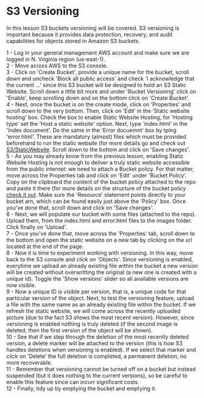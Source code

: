 # S3 Versioning

In this lesson S3 buckets versioning will be covered. 
S3 versioning is important because it provides data protection, recovery, and audit capabilities for objects stored in Amazon S3 buckets.<br/>

1 - Log in your general management AWS account and make sure we are logged in N. Virginia region (us-east-1). <br/>
2 - Move across AWS to the S3 console.<br/>
3 - Click on 'Create Bucket', provide a unique name for the bucket, scroll down and uncheck 'Block all public access' and check 'I acknowledge that the current ...' since this S3 bucket will be designed to hold an S3 Static Website. Scroll down a little bit more and under 'Bucket Versioning' click on 'Enable', keep scrolling down and on the bottom click on 'Create Bucket'.<br/>
4 - Next, once the bucket is on the create mode, click on 'Properties' and scroll down to the very bottom. Then, click on 'Edit' in the 'Static website hosting' box. Check the box to enable Static Website Hosting, for 'Hosting type' set the 'Host a static website' option. Next, type 'index.html' in the 'Index document'. Do the same in the 'Error docuemnt' box by tping 'error.html'. These are mandatory (almost) files which must be provided beforehand to run the static website (for more details go and check out [S3/StaticWebsite](https://github.com/bmestref/AWS-SAA-Projects/edit/main/S3/StaticWebsite). Scroll down to the bottom and click on 'Save changes'. <br/>
5 - As you may already know from the previous lesson, enabling Static Website Hosting is not enough to deliver a truly static website accessible from the public internet: we need to attach a Bucket policy. For that matter, move across the Properties tab and click on 'Edit' under 'Bucket Policy'. Copy on the clipboard the content of the bucket policy attached to the repo and paste it there (for more details on the structure of the bucket policy [check it out](https://github.com/bmestref/AWS-SAA-Projects/edit/main/S3/StaticWebsite/projectguide.md). Make sure the 'Resource' statement points directly to your bucket arn, which can be found easily just above the 'Policy' box. Once you've done that, scroll down and click on 'Save changes'. <br/>
6 - Next, we will populate our bucket with some files (attached to the repo). Upload them, from the index.html and error.html files to the images folder. Click finally on 'Upload'. <br/>
7 - Once you've done that, move across the 'Properties' tab, scroll down to the bottom and open the static website on a new tab by clicking on the url located at the end of the page. <br/>
8 - Now it is time to experiment working with versioning. In this way, move back to the S3 console and click on 'Objects'. Since versioning is enabled, everytime we upload an already existing file within the bucket a new version will be created without overwritting the original (a new one is created with a unique id). Toggle the 'Show versions' slider so all available versions are now visible. <br/>
9 - Now a unique ID is visible per version, that is, a unique code for that particular version of the object. Next, to test the versioning feature, upload a file with the same name as an already existing file within the bucket. If we refresh the static website, we will come across the recently uploaded picture (due to the fact S3 shows the most recent version). However, since versioning is enabled nothing is truly deleted (if the second image is deleted, then the first version of the object will be shown).<br/>
10 - See that if we step through the deletion of the most recently deleted version, a delete marker will be attached to the version (this is how S3 handles deletions when versioning is enabled). If we select that marker and click on 'Delete' the full deletion is completed, a permanent deletion, no more recoverable. <br/>
11 - Remember that versioning cannot be turned off on a bucket but instead suspended (but it does nothing to the current versions), so be careful to enable this feature since can incurr significant costs. <br/>
12 - Finally, tidy up by emptying the bucket and emptying it. <br/>
